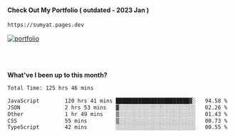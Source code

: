 #### Check Out My Portfolio ( outdated - 2023 Jan ) 
````bash
https://sumyat.pages.dev
````

<a href='https://sumyat.pages.dev/'>
    <img src='https://github.com/sumyat-aung/sumyat-aung/assets/108873224/c9b4f2be-c585-4dd3-84e1-692c3854a6d8' alt='portfolio' align='center' />
</a>


<br />
<br />


<br />
<br />

**What've I been up to this month?**

<!--START_SECTION:waka-->

```txt
Total Time: 125 hrs 46 mins

JavaScript        120 hrs 41 mins ███████████████████████▓░   94.58 %
JSON              2 hrs 53 mins   ▓░░░░░░░░░░░░░░░░░░░░░░░░   02.26 %
Other             1 hr 49 mins    ▒░░░░░░░░░░░░░░░░░░░░░░░░   01.43 %
CSS               55 mins         ▒░░░░░░░░░░░░░░░░░░░░░░░░   00.73 %
TypeScript        42 mins         ░░░░░░░░░░░░░░░░░░░░░░░░░   00.55 %
```

<!--END_SECTION:waka-->




